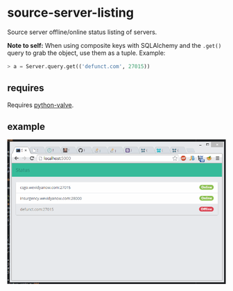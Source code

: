 source-server-listing
=====================

Source server offline/online status listing of servers.

**Note to self:** When using composite keys with SQLAlchemy and the `.get()` query to grab the object, use them as a tuple. Example:

```python
> a = Server.query.get(('defunct.com', 27015))
```

requires
--------

Requires [python-valve](https://github.com/Holiverh/python-valve).

example
-------

![example installation working](misc/example.gif)
